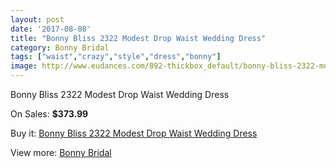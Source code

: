 ```yaml
---
layout: post
date: '2017-08-08'
title: "Bonny Bliss 2322 Modest Drop Waist Wedding Dress"
category: Bonny Bridal
tags: ["waist","crazy","style","dress","bonny"]
image: http://www.eudances.com/892-thickbox_default/bonny-bliss-2322-modest-drop-waist-wedding-dress.jpg
---
```

Bonny Bliss 2322 Modest Drop Waist Wedding Dress

On Sales: **$373.99**
<a href="https://www.eudances.com/en/bonny-bridal/310-bonny-bliss-2322-modest-drop-waist-wedding-dress.html"><amp-img layout="responsive" width="600" height="600" src="//www.eudances.com/892-thickbox_default/bonny-bliss-2322-modest-drop-waist-wedding-dress.jpg" alt="Bonny Bliss 2322 Modest Drop Waist Wedding Dress 0" /></a>
<a href="https://www.eudances.com/en/bonny-bridal/310-bonny-bliss-2322-modest-drop-waist-wedding-dress.html"><amp-img layout="responsive" width="600" height="600" src="//www.eudances.com/893-thickbox_default/bonny-bliss-2322-modest-drop-waist-wedding-dress.jpg" alt="Bonny Bliss 2322 Modest Drop Waist Wedding Dress 1" /></a>

Buy it: [Bonny Bliss 2322 Modest Drop Waist Wedding Dress](https://www.eudances.com/en/bonny-bridal/310-bonny-bliss-2322-modest-drop-waist-wedding-dress.html "Bonny Bliss 2322 Modest Drop Waist Wedding Dress")

View more: [Bonny Bridal](https://www.eudances.com/en/3-bonny-bridal "Bonny Bridal")